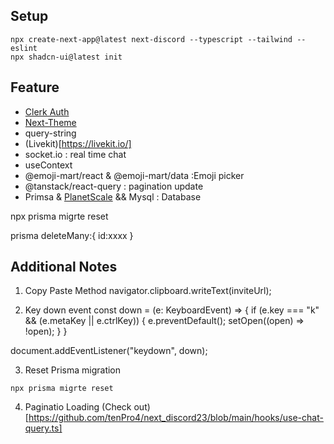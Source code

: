 ## Setup
```
npx create-next-app@latest next-discord --typescript --tailwind --eslint
npx shadcn-ui@latest init
```

## Feature
- [Clerk Auth](https://clerk.com/)
- [Next-Theme](https://ui.shadcn.com/docs/dark-mode/next)
- query-string
- (Livekit)[https://livekit.io/]
- socket.io : real time chat
- useContext
- @emoji-mart/react & @emoji-mart/data :Emoji picker
- @tanstack/react-query : pagination update
- Primsa & [PlanetScale](https://planetscale.com) && Mysql : Database


npx prisma migrte reset

prisma
deleteMany:{
	id:xxxx
}

## Additional Notes
1. Copy Paste Method
navigator.clipboard.writeText(inviteUrl);

2. Key down event
const down = (e: KeyboardEvent) => {
if (e.key === "k" && (e.metaKey || e.ctrlKey)) {
    e.preventDefault();
    setOpen((open) => !open);
   }
}

document.addEventListener("keydown", down);

3. Reset Prisma migration
```
npx prisma migrte reset
```

4. Paginatio Loading
(Check out)[https://github.com/tenPro4/next_discord23/blob/main/hooks/use-chat-query.ts]
